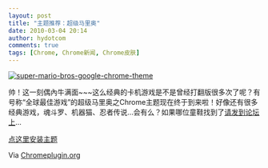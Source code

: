 ```yaml
---
layout: post
title: "主题推荐：超级马里奥"
date: 2010-03-04 20:14
author: hydotcom
comments: true
tags: [Chrome, Chrome新闻, Chrome皮肤]
---
```

<a href="http://img.chromi.org/2010/03/super-mario-bros-google-chrome-theme.jpg">![](http://img.chromi.org/2010/03/super-mario-bros-google-chrome-theme-550x413.jpg "super-mario-bros-google-chrome-theme")</a>

帅！这一刻偶內牛满面~~~这么经典的卡机游戏是不是曾经打翻版很多次了呢？有号称“全球最佳游戏”的超级马里奥之Chrome主题现在终于到来啦！好像还有很多经典游戏，魂斗罗、机器猫、忍者传说...会有么？如果哪位童鞋找到了[请发到论坛上](http://bbs.chromi.org/forum-4-1.html)...

[点这里安装主题](http://www.chromethemes.org/wp-content/uploads/2010/01/NESMARIO_Theme1.crx)

Via [Chromeplugin.org](http://www.chromeplugins.org/themes/super-mario-bros-theme-for-google-chrome/)
